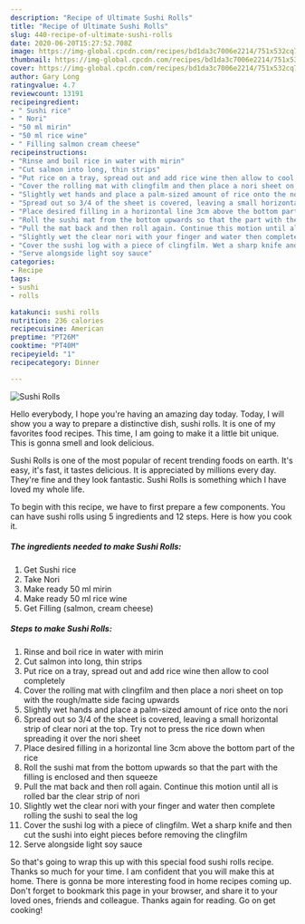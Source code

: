 ```yaml
---
description: "Recipe of Ultimate Sushi Rolls"
title: "Recipe of Ultimate Sushi Rolls"
slug: 440-recipe-of-ultimate-sushi-rolls
date: 2020-06-20T15:27:52.708Z
image: https://img-global.cpcdn.com/recipes/bd1da3c7006e2214/751x532cq70/sushi-rolls-recipe-main-photo.jpg
thumbnail: https://img-global.cpcdn.com/recipes/bd1da3c7006e2214/751x532cq70/sushi-rolls-recipe-main-photo.jpg
cover: https://img-global.cpcdn.com/recipes/bd1da3c7006e2214/751x532cq70/sushi-rolls-recipe-main-photo.jpg
author: Gary Long
ratingvalue: 4.7
reviewcount: 13191
recipeingredient:
- " Sushi rice"
- " Nori"
- "50 ml mirin"
- "50 ml rice wine"
- " Filling salmon cream cheese"
recipeinstructions:
- "Rinse and boil rice in water with mirin"
- "Cut salmon into long, thin strips"
- "Put rice on a tray, spread out and add rice wine then allow to cool completely"
- "Cover the rolling mat with clingfilm and then place a nori sheet on top with the rough/matte side facing upwards"
- "Slightly wet hands and place a palm-sized amount of rice onto the nori"
- "Spread out so 3/4 of the sheet is covered, leaving a small horizontal strip of clear nori at the top. Try not to press the rice down when spreading it over the nori sheet"
- "Place desired filling in a horizontal line 3cm above the bottom part of the rice"
- "Roll the sushi mat from the bottom upwards so that the part with the filling is enclosed and then squeeze"
- "Pull the mat back and then roll again. Continue this motion until all is rolled bar the clear strip of nori"
- "Slightly wet the clear nori with your finger and water then complete rolling the sushi to seal the log"
- "Cover the sushi log with a piece of clingfilm. Wet a sharp knife and then cut the sushi into eight pieces before removing the clingfilm"
- "Serve alongside light soy sauce"
categories:
- Recipe
tags:
- sushi
- rolls

katakunci: sushi rolls 
nutrition: 236 calories
recipecuisine: American
preptime: "PT26M"
cooktime: "PT40M"
recipeyield: "1"
recipecategory: Dinner

---
```



![Sushi Rolls](https://img-global.cpcdn.com/recipes/bd1da3c7006e2214/751x532cq70/sushi-rolls-recipe-main-photo.jpg)

Hello everybody, I hope you're having an amazing day today. Today, I will show you a way to prepare a distinctive dish, sushi rolls. It is one of my favorites food recipes. This time, I am going to make it a little bit unique. This is gonna smell and look delicious.



Sushi Rolls is one of the most popular of recent trending foods on earth. It's easy, it's fast, it tastes delicious. It is appreciated by millions every day. They're fine and they look fantastic. Sushi Rolls is something which I have loved my whole life.


To begin with this recipe, we have to first prepare a few components. You can have sushi rolls using 5 ingredients and 12 steps. Here is how you cook it.

<!--inarticleads1-->

##### The ingredients needed to make Sushi Rolls:

1. Get  Sushi rice
1. Take  Nori
1. Make ready 50 ml mirin
1. Make ready 50 ml rice wine
1. Get  Filling (salmon, cream cheese)




<!--inarticleads2-->

##### Steps to make Sushi Rolls:

1. Rinse and boil rice in water with mirin
1. Cut salmon into long, thin strips
1. Put rice on a tray, spread out and add rice wine then allow to cool completely
1. Cover the rolling mat with clingfilm and then place a nori sheet on top with the rough/matte side facing upwards
1. Slightly wet hands and place a palm-sized amount of rice onto the nori
1. Spread out so 3/4 of the sheet is covered, leaving a small horizontal strip of clear nori at the top. Try not to press the rice down when spreading it over the nori sheet
1. Place desired filling in a horizontal line 3cm above the bottom part of the rice
1. Roll the sushi mat from the bottom upwards so that the part with the filling is enclosed and then squeeze
1. Pull the mat back and then roll again. Continue this motion until all is rolled bar the clear strip of nori
1. Slightly wet the clear nori with your finger and water then complete rolling the sushi to seal the log
1. Cover the sushi log with a piece of clingfilm. Wet a sharp knife and then cut the sushi into eight pieces before removing the clingfilm
1. Serve alongside light soy sauce




So that's going to wrap this up with this special food sushi rolls recipe. Thanks so much for your time. I am confident that you will make this at home. There is gonna be more interesting food in home recipes coming up. Don't forget to bookmark this page in your browser, and share it to your loved ones, friends and colleague. Thanks again for reading. Go on get cooking!
